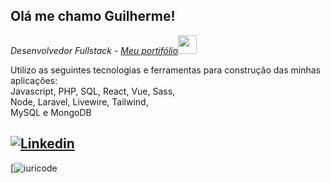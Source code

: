 <h2> Olá me chamo Guilherme!</h2>
<p><em>Desenvolvedor Fullstack - <a href="https://wilkerguilherme.netlify.app/">Meu portifólio</a><img src="https://media.giphy.com/media/WUlplcMpOCEmTGBtBW/giphy.gif" width="30">
</br> <!--Developer Consultant at <a href="https://www.thoughtworks.com">ThoughtWorks</a>--> 
</em></p>

<p>Utilizo as seguintes tecnologias e ferramentas para construção das minhas aplicações: <br /> Javascript, PHP, SQL, React, Vue, Sass, <br/>Node, Laravel, Livewire, Tailwind, <br/> MySQL e MongoDB</p>

[![Linkedin](https://img.shields.io/badge/LinkedIn-0077B5?style=for-the-badge&logo=linkedin&logoColor=white)](https://www.linkedin.com/in/guilherme-wilker-3a8294189/)
---
[![iuricode](https://github-readme-stats.vercel.app/api/top-langs/?username=GuilhermeWilker&hide=html&hide=css&hide=blade&layout=compact&langs_count=5&theme=Gruvbox&include_all_commits)

